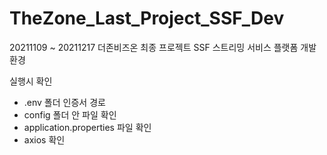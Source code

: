 # TheZone_Last_Project_SSF_Dev
20211109 ~ 20211217 더존비즈온 최종 프로젝트 SSF
스트리밍 서비스 플랫폼 개발 환경

실행시 확인
- .env 폴더 인증서 경로
- config 폴더 안 파일 확인
- application.properties 파일 확인
- axios 확인
